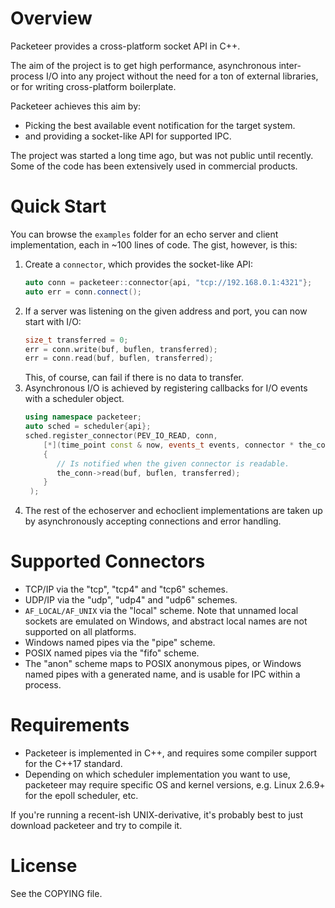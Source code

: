 # Overview #

Packeteer provides a cross-platform socket API in C++.

The aim of the project is to get high performance, asynchronous inter-process
I/O into any project without the need for a ton of external libraries, or for
writing cross-platform boilerplate.

Packeteer achieves this aim by:
- Picking the best available event notification for the target system.
- and providing a socket-like API for supported IPC.

The project was started a long time ago, but was not public until recently.
Some of the code has been extensively used in commercial products.

# Quick Start #

You can browse the `examples` folder for an echo server and client
implementation, each in ~100 lines of code. The gist, however, is this:

1. Create a `connector`, which provides the socket-like API:
   ```c++
   auto conn = packeteer::connector{api, "tcp://192.168.0.1:4321"};
   auto err = conn.connect();
   ```
1. If a server was listening on the given address and port, you can
   now start with I/O:
   ```c++
   size_t transferred = 0;
   err = conn.write(buf, buflen, transferred);
   err = conn.read(buf, buflen, transferred);
   ```
   This, of course, can fail if there is no data to transfer.
1. Asynchronous I/O is achieved by registering callbacks for I/O events
   with a scheduler object.
   ```c++
   using namespace packeteer;
   auto sched = scheduler{api};
   sched.register_connector(PEV_IO_READ, conn,
       [*](time_point const & now, events_t events, connector * the_conn) -> error_t
       {
          // Is notified when the given connector is readable.
          the_conn->read(buf, buflen, transferred);
       }
    );
   ```
1. The rest of the echoserver and echoclient implementations are taken up
   by asynchronously accepting connections and error handling.


# Supported Connectors #

- TCP/IP via the "tcp", "tcp4" and "tcp6" schemes.
- UDP/IP via the "udp", "udp4" and "udp6" schemes.
- `AF_LOCAL/AF_UNIX` via the "local" scheme. Note that unnamed local sockets are
  emulated on Windows, and abstract local names are not supported on all
  platforms.
- Windows named pipes via the "pipe" scheme.
- POSIX named pipes via the "fifo" scheme.
- The "anon" scheme maps to POSIX anonymous pipes, or Windows named pipes
  with a generated name, and is usable for IPC within a process.


# Requirements #

- Packeteer is implemented in C++, and requires some compiler support for
  the C++17 standard.
- Depending on which scheduler implementation you want to use, packeteer may
  require specific OS and kernel versions, e.g. Linux 2.6.9+ for the epoll
  scheduler, etc.

If you're running a recent-ish UNIX-derivative, it's probably best to just
download packeteer and try to compile it.

# License #

See the COPYING file.
